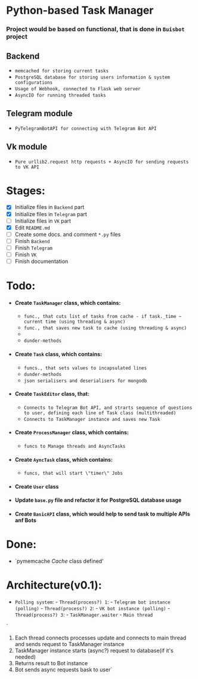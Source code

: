 # Python-based Task Manager

### Project would be based on functional, that is done in `Buisbot` project

## Backend
- `memcached for storing current tasks`
- `PostgreSQL database for storing users information & system configurations`
- `Usage of Webhook, connected to Flask web server`
- `AsyncIO for running threaded tasks`

## Telegram module
- `PyTelegramBotAPI for connecting with Telegram Bot API`

## Vk module
- `Pure urllib2.request http requests + AsyncIO for sending requests to VK API`

# Stages:
- [x] Initialize files in `Backend` part
- [x] Initialize files in `Telegram` part
- [ ] Initialize files in `VK` part
- [x] Edit `README.md`
- [ ] Create some docs. and comment `*.py` files
- [ ] Finish `Backend`
- [ ] Finish `Telegram`
- [ ] Finish `VK`
- [ ] Finish documentation

# Todo:
- #### Create `TaskManager` class, which contains:
  - `func., that cuts list of tasks from cache - if task._time ~ current time (using threading & async)`
  - `func., that saves new task to cache (using threading & async)`
  - 
  - `dunder-methods`
- #### Create `Task` class, which contains:
  - `funcs., that sets values to incapsulated lines`
  - `dunder-methods`
  - `json serialisers and deserialisers for mongodb`
- #### Create `TaskEditor` class, that:
  - `Connects to Telegram Bot API, and strarts sequence of questions to user, defining each line of Task class (multithreaded)`
  - `Connects to TaskManager instance and saves new Task`
- #### Create `ProcessManager` class, which contains:
  - `funcs to Manage threads and AsyncTasks`
- #### Create `AyncTask` class, which contains:
  - `funcs, that will start \"timer\" Jobs`
- #### Create `User` class
- #### Update `base.py` file and refactor it for PostgreSQL database usage
- #### Create `BasicAPI` class, which would help to send task to multiple APIs anf Bots
  
# Done:
  - `pymemcache *Cache* class defined'


# Architecture(v0.1):
- `Polling system`:
        - `Thread(process?) 1`:
            - `Telegram bot instance (polling)`
        - `Thread(process?) 2`:
            - `VK bot instance (polling)`
        - `Thread(process?) 3`:
            - `TaskManager.waiter`
        - `Main thread`

`
1. Each thread connects processes update and connects to main thread and sends request to TaskManager instance
2. TaskManager instance starts (async?) request to database(if it's needed)
3. Returns result to Bot instance
4. Bot sends async requests bask to user`

  
